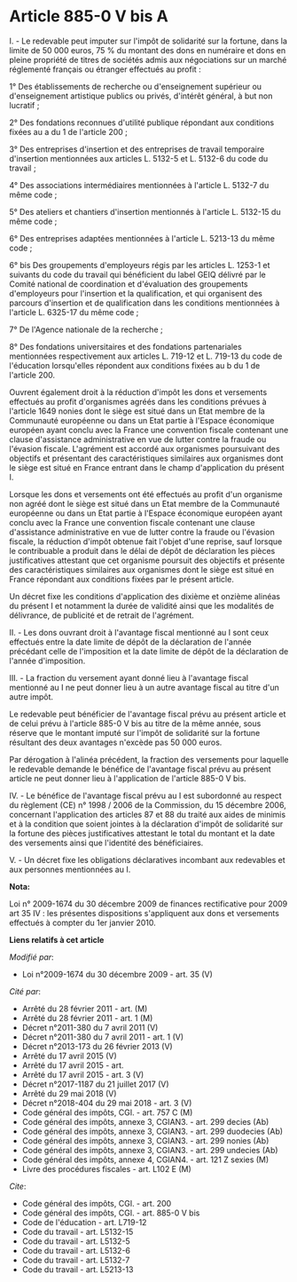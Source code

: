 # Article 885-0 V bis A

I. - Le redevable peut imputer sur l'impôt de solidarité sur la fortune, dans la limite de 50 000 euros, 75 % du montant des
dons en numéraire et dons en pleine propriété de titres de sociétés admis aux négociations sur un marché réglementé français
ou étranger effectués au profit : 

1° Des établissements de recherche ou d'enseignement supérieur ou d'enseignement artistique publics ou privés, d'intérêt
général, à but non lucratif ; 

2° Des fondations reconnues d'utilité publique répondant aux conditions fixées au a du 1 de l'article 200 ; 

3° Des entreprises d'insertion et des entreprises de travail temporaire d'insertion mentionnées aux articles L. 5132-5 et L.
5132-6 du code du travail ; 

4° Des associations intermédiaires mentionnées à l'article L. 5132-7 du même code ; 

5° Des ateliers et chantiers d'insertion mentionnés à l'article L. 5132-15 du même code ; 

6° Des entreprises adaptées mentionnées à l'article L. 5213-13 du même code ;

6° bis Des groupements d'employeurs régis par les articles L. 1253-1 et suivants du code du travail qui bénéficient du label
GEIQ délivré par le Comité national de coordination et d'évaluation des groupements d'employeurs pour l'insertion et la
qualification, et qui organisent des parcours d'insertion et de qualification dans les conditions mentionnées à l'article L.
6325-17 du même code ; 

7° De l'Agence nationale de la recherche ; 

8° Des fondations universitaires et des fondations partenariales mentionnées respectivement aux articles L. 719-12 et L.
719-13 du code de l'éducation lorsqu'elles répondent aux conditions fixées au b du 1 de l'article 200.

Ouvrent également droit à la réduction d'impôt les dons et versements effectués au profit d'organismes agréés dans les
conditions prévues à l'article 1649 nonies dont le siège est situé dans un Etat membre de la Communauté européenne ou dans un
Etat partie à l'Espace économique européen ayant conclu avec la France une convention fiscale contenant une clause
d'assistance administrative en vue de lutter contre la fraude ou l'évasion fiscale. L'agrément est accordé aux organismes
poursuivant des objectifs et présentant des caractéristiques similaires aux organismes dont le siège est situé en France
entrant dans le champ d'application du présent I.

Lorsque les dons et versements ont été effectués au profit d'un organisme non agréé dont le siège est situé dans un Etat
membre de la Communauté européenne ou dans un Etat partie à l'Espace économique européen ayant conclu avec la France une
convention fiscale contenant une clause d'assistance administrative en vue de lutter contre la fraude ou l'évasion fiscale,
la réduction d'impôt obtenue fait l'objet d'une reprise, sauf lorsque le contribuable a produit dans le délai de dépôt de
déclaration les pièces justificatives attestant que cet organisme poursuit des objectifs et présente des caractéristiques
similaires aux organismes dont le siège est situé en France répondant aux conditions fixées par le présent article.

Un décret fixe les conditions d'application des dixième et onzième alinéas du présent I et notamment la durée de validité
ainsi que les modalités de délivrance, de publicité et de retrait de l'agrément.

II. - Les dons ouvrant droit à l'avantage fiscal mentionné au I sont ceux effectués entre la date limite de dépôt de la
déclaration de l'année précédant celle de l'imposition et la date limite de dépôt de la déclaration de l'année d'imposition. 

III. - La fraction du versement ayant donné lieu à l'avantage fiscal mentionné au I ne peut donner lieu à un autre avantage
fiscal au titre d'un autre impôt. 

Le redevable peut bénéficier de l'avantage fiscal prévu au présent article et de celui prévu à l'article 885-0 V bis au titre
de la même année, sous réserve que le montant imputé sur l'impôt de solidarité sur la fortune résultant des deux avantages
n'excède pas 50 000 euros. 

Par dérogation à l'alinéa précédent, la fraction des versements pour laquelle le redevable demande le bénéfice de l'avantage
fiscal prévu au présent article ne peut donner lieu à l'application de l'article 885-0 V bis. 

IV. - Le bénéfice de l'avantage fiscal prévu au I est subordonné au respect du règlement (CE) n° 1998 / 2006 de la
Commission, du 15 décembre 2006, concernant l'application des articles 87 et 88 du traité aux aides de minimis et à la
condition que soient jointes à la déclaration d'impôt de solidarité sur la fortune des pièces justificatives attestant le
total du montant et la date des versements ainsi que l'identité des bénéficiaires.

V. - Un décret fixe les obligations déclaratives incombant aux redevables et aux personnes mentionnées au I.

**Nota:**

Loi n° 2009-1674 du 30 décembre 2009 de finances rectificative pour 2009 art 35 IV : les présentes dispositions s'appliquent
aux dons et versements effectués à compter du 1er janvier 2010.

**Liens relatifs à cet article**

_Modifié par_:

  - Loi n°2009-1674 du 30 décembre 2009 - art. 35 (V)

_Cité par_:

  - Arrêté du 28 février 2011 - art. (M)
  - Arrêté du 28 février 2011 - art. 1 (M)
  - Décret n°2011-380 du 7 avril 2011 (V)
  - Décret n°2011-380 du 7 avril 2011 - art. 1 (V)
  - Décret n°2013-173 du 26 février 2013 (V)
  - Arrêté du 17 avril 2015 (V)
  - Arrêté du 17 avril 2015 - art.
  - Arrêté du 17 avril 2015 - art. 3 (V)
  - Décret n°2017-1187 du 21 juillet 2017 (V)
  - Arrêté du 29 mai 2018 (V)
  - Décret n°2018-404 du 29 mai 2018 - art. 3 (V)
  - Code général des impôts, CGI. - art. 757 C (M)
  - Code général des impôts, annexe 3, CGIAN3. - art. 299 decies (Ab)
  - Code général des impôts, annexe 3, CGIAN3. - art. 299 duodecies (Ab)
  - Code général des impôts, annexe 3, CGIAN3. - art. 299 nonies (Ab)
  - Code général des impôts, annexe 3, CGIAN3. - art. 299 undecies (Ab)
  - Code général des impôts, annexe 4, CGIAN4. - art. 121 Z sexies (M)
  - Livre des procédures fiscales - art. L102 E (M)

_Cite_:

  - Code général des impôts, CGI. - art. 200
  - Code général des impôts, CGI. - art. 885-0 V bis
  - Code de l'éducation - art. L719-12
  - Code du travail - art. L5132-15
  - Code du travail - art. L5132-5
  - Code du travail - art. L5132-6
  - Code du travail - art. L5132-7
  - Code du travail - art. L5213-13
